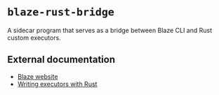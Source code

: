# `blaze-rust-bridge`

A sidecar program that serves as a bridge between Blaze CLI and Rust custom executors.

## External documentation

- [Blaze website](https://blaze-monorepo.dev)
- [Writing executors with Rust](https://blaze-monorepo.dev/docs/executors/languages/rust)